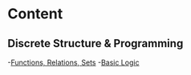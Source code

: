 # Content

## Discrete Structure & Programming

-[Functions, Relations, Sets](/1%20-%20Discrete%20Structure%20&%20Programming/1%20-%20Functions,%20Relations,%20Sets.md)
-[Basic Logic](/1%20-%20Discrete%20Structure%20&%20Programming/2%20-%20Basic%20Logic.md)
